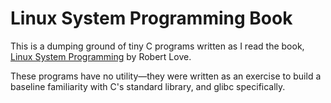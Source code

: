 # Linux System Programming Book

This is a dumping ground of tiny C programs written as I read the book, [Linux System Programming](https://www.oreilly.com/library/view/linux-system-programming/9781449341527) by Robert Love.

These programs have no utility—they were written as an exercise to build a baseline familiarity with C's standard library, and glibc specifically.
